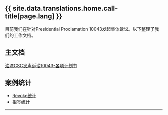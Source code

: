<h2 class="title is-2 has-text-centered">{{ site.data.translations.home.call-title[page.lang] }}</h2>

目前我们在针对Presidential Proclamation 10043发起集体诉讼。以下整理了我们的工作文档。

## 主文档
[油漆CSC发声诉讼10043-各项计划书](https://docs.qq.com/doc/DTm10eld0c3lFT0R1)

## 案例统计

- [Revoke统计](https://docs.qq.com/sheet/DZklBQ0ZlTnFRRXZX)
- [拒签统计](https://docs.qq.com/sheet/DTkNldUFudkNyTXVW)


<hr>
